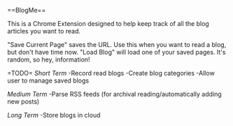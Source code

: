 ==BlogMe==

This is a Chrome Extension designed to help keep track of all the blog articles you want to read.

"Save Current Page" saves the URL.  Use this when you want to read a blog, but don't have time now.
"Load Blog" will load one of your saved pages.  It's random, so hey, information!


=TODO=
*Short Term*
-Record read blogs
-Create blog categories
-Allow user to manage saved blogs

*Medium Term*
-Parse RSS feeds (for archival reading/automatically adding new posts)

*Long Term*
-Store blogs in cloud
